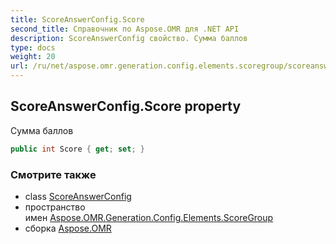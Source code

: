 ```yaml
---
title: ScoreAnswerConfig.Score
second_title: Справочник по Aspose.OMR для .NET API
description: ScoreAnswerConfig свойство. Сумма баллов
type: docs
weight: 20
url: /ru/net/aspose.omr.generation.config.elements.scoregroup/scoreanswerconfig/score/
---
```

## ScoreAnswerConfig.Score property

Сумма баллов

```csharp
public int Score { get; set; }
```

### Смотрите также

* class [ScoreAnswerConfig](../)
* пространство имен [Aspose.OMR.Generation.Config.Elements.ScoreGroup](../../scoreanswerconfig/)
* сборка [Aspose.OMR](../../../)


